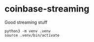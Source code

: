 # coinbase-streaming
Good streaming stuff


```
python3 -m venv .venv
source .venv/bin/activate
```
